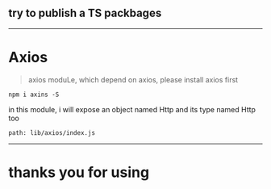 ## try to publish a TS packbages


***
# Axios
> axios moduLe, which depend on axios, please install axios first
``````
npm i axins -S
``````
in this module, i will expose an object named Http and its type named Http too
``````
path: lib/axios/index.js
``````
***


# thanks you for using
